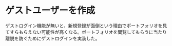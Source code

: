 # ゲストユーザーを作成

ゲストログイン機能が無いと、新規登録が面倒という理由でポートフォリオを見てすらもらえない可能性が高くなる。ポートフォリオを閲覧してもらうに当たり離脱を防ぐためにゲストログインを実装した。